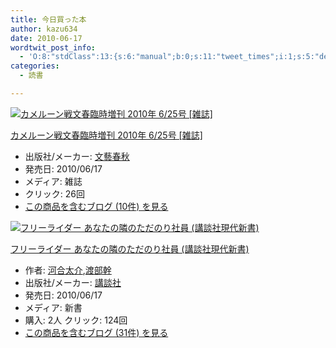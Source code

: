 ```yaml
---
title: 今日買った本
author: kazu634
date: 2010-06-17
wordtwit_post_info:
  - 'O:8:"stdClass":13:{s:6:"manual";b:0;s:11:"tweet_times";i:1;s:5:"delay";i:0;s:7:"enabled";i:1;s:10:"separation";s:2:"60";s:7:"version";s:3:"3.7";s:14:"tweet_template";b:0;s:6:"status";i:2;s:6:"result";a:0:{}s:13:"tweet_counter";i:2;s:13:"tweet_log_ids";a:1:{i:0;i:5283;}s:9:"hash_tags";a:0:{}s:8:"accounts";a:1:{i:0;s:7:"kazu634";}}'
categories:
  - 読書

---
```

<div class="section">
<div class="hatena-asin-detail">
<a href="http://www.amazon.co.jp/dp/B003PLNKJ4/?tag=hatena_st1-22&ascsubtag=d-7ibv" onclick="__gaTracker('send', 'event', 'outbound-article', 'http://www.amazon.co.jp/dp/B003PLNKJ4/?tag=hatena_st1-22&ascsubtag=d-7ibv', '');"><img src="https://images-na.ssl-images-amazon.com/images/I/51SzlrIW-3L._SL160_.jpg" class="hatena-asin-detail-image" alt="カメルーン戦文春臨時増刊 2010年 6/25号 [雑誌]" title="カメルーン戦文春臨時増刊 2010年 6/25号 [雑誌]" /></a></p> 
    
<div class="hatena-asin-detail-info">
<p class="hatena-asin-detail-title">
<a href="http://www.amazon.co.jp/dp/B003PLNKJ4/?tag=hatena_st1-22&ascsubtag=d-7ibv" onclick="__gaTracker('send', 'event', 'outbound-article', 'http://www.amazon.co.jp/dp/B003PLNKJ4/?tag=hatena_st1-22&ascsubtag=d-7ibv', 'カメルーン戦文春臨時増刊 2010年 6/25号 [雑誌]');">カメルーン戦文春臨時増刊 2010年 6/25号 [雑誌]</a>
</p>
      
<ul>
<li>
<span class="hatena-asin-detail-label">出版社/メーカー:</span> <a href="http://d.hatena.ne.jp/keyword/%CA%B8%E9%BA%BD%D5%BD%A9" onclick="__gaTracker('send', 'event', 'outbound-article', 'http://d.hatena.ne.jp/keyword/%CA%B8%E9%BA%BD%D5%BD%A9', '文藝春秋');" class="keyword">文藝春秋</a>
</li>
<li>
<span class="hatena-asin-detail-label">発売日:</span> 2010/06/17
</li>
<li>
<span class="hatena-asin-detail-label">メディア:</span> 雑誌
</li>
<li>
<span class="hatena-asin-detail-label">クリック</span>: 26回
</li>
<li>
<a href="http://d.hatena.ne.jp/asin/B003PLNKJ4" onclick="__gaTracker('send', 'event', 'outbound-article', 'http://d.hatena.ne.jp/asin/B003PLNKJ4', 'この商品を含むブログ (10件) を見る');" target="_blank">この商品を含むブログ (10件) を見る</a>
</li>
</ul>
</div>
    
<div class="hatena-asin-detail-foot">
</div>
</div>
  
<div class="hatena-asin-detail">
<a href="http://www.amazon.co.jp/dp/4062880563/?tag=hatena_st1-22&ascsubtag=d-7ibv" onclick="__gaTracker('send', 'event', 'outbound-article', 'http://www.amazon.co.jp/dp/4062880563/?tag=hatena_st1-22&ascsubtag=d-7ibv', '');"><img src="https://images-na.ssl-images-amazon.com/images/I/31cdjdCQoCL._SL160_.jpg" class="hatena-asin-detail-image" alt="フリーライダー あなたの隣のただのり社員 (講談社現代新書)" title="フリーライダー あなたの隣のただのり社員 (講談社現代新書)" /></a></p> 
    
<div class="hatena-asin-detail-info">
<p class="hatena-asin-detail-title">
<a href="http://www.amazon.co.jp/dp/4062880563/?tag=hatena_st1-22&ascsubtag=d-7ibv" onclick="__gaTracker('send', 'event', 'outbound-article', 'http://www.amazon.co.jp/dp/4062880563/?tag=hatena_st1-22&ascsubtag=d-7ibv', 'フリーライダー あなたの隣のただのり社員 (講談社現代新書)');">フリーライダー あなたの隣のただのり社員 (講談社現代新書)</a>
</p>
      
<ul>
<li>
<span class="hatena-asin-detail-label">作者:</span> <a href="http://d.hatena.ne.jp/keyword/%B2%CF%B9%E7%C2%C0%B2%F0" onclick="__gaTracker('send', 'event', 'outbound-article', 'http://d.hatena.ne.jp/keyword/%B2%CF%B9%E7%C2%C0%B2%F0', '河合太介');" class="keyword">河合太介</a>,<a href="http://d.hatena.ne.jp/keyword/%C5%CF%C9%F4%B4%B4" onclick="__gaTracker('send', 'event', 'outbound-article', 'http://d.hatena.ne.jp/keyword/%C5%CF%C9%F4%B4%B4', '渡部幹');" class="keyword">渡部幹</a>
</li>
<li>
<span class="hatena-asin-detail-label">出版社/メーカー:</span> <a href="http://d.hatena.ne.jp/keyword/%B9%D6%C3%CC%BC%D2" onclick="__gaTracker('send', 'event', 'outbound-article', 'http://d.hatena.ne.jp/keyword/%B9%D6%C3%CC%BC%D2', '講談社');" class="keyword">講談社</a>
</li>
<li>
<span class="hatena-asin-detail-label">発売日:</span> 2010/06/17
</li>
<li>
<span class="hatena-asin-detail-label">メディア:</span> 新書
</li>
<li>
<span class="hatena-asin-detail-label">購入</span>: 2人 <span class="hatena-asin-detail-label">クリック</span>: 124回
</li>
<li>
<a href="http://d.hatena.ne.jp/asin/4062880563" onclick="__gaTracker('send', 'event', 'outbound-article', 'http://d.hatena.ne.jp/asin/4062880563', 'この商品を含むブログ (31件) を見る');" target="_blank">この商品を含むブログ (31件) を見る</a>
</li>
</ul>
</div>
    
<div class="hatena-asin-detail-foot">
</div>
</div>
</div>
